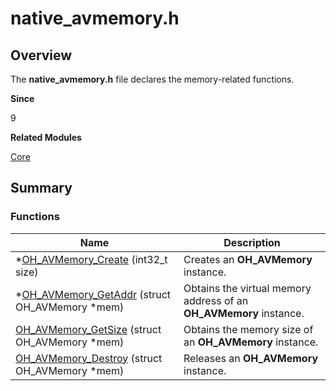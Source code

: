 # native_avmemory.h


## Overview

The **native_avmemory.h** file declares the memory-related functions.

**Since**

9

**Related Modules**

[Core](_core.md)


## Summary


### Functions

| Name| Description| 
| -------- | -------- |
| \*[OH_AVMemory_Create](_core.md#oh_avmemory_create) (int32_t size) | Creates an **OH_AVMemory** instance.| 
| \*[OH_AVMemory_GetAddr](_core.md#oh_avmemory_getaddr) (struct OH_AVMemory \*mem) | Obtains the virtual memory address of an **OH_AVMemory** instance.| 
| [OH_AVMemory_GetSize](_core.md#oh_avmemory_getsize) (struct OH_AVMemory \*mem) | Obtains the memory size of an **OH_AVMemory** instance.| 
| [OH_AVMemory_Destroy](_core.md#oh_avmemory_destroy) (struct OH_AVMemory \*mem) | Releases an **OH_AVMemory** instance.| 
